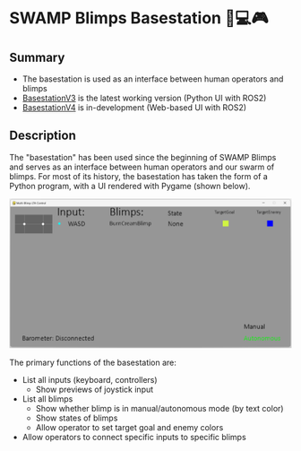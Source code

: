 # SWAMP Blimps Basestation 🎈💻🎮

## Summary
- The basestation is used as an interface between human operators and blimps
- [BasestationV3](V3_ws/README.md) is the latest working version (Python UI with ROS2)
- [BasestationV4](V4/README.md) is in-development (Web-based UI with ROS2)


## Description
The "basestation" has been used since the beginning of SWAMP Blimps and serves as an interface between human operators and our swarm of blimps. For most of its history, the basestation has taken the form of a Python program, with a UI rendered with Pygame (shown below).

![Screenshot](Screenshot.png)

The primary functions of the basestation are:
- List all inputs (keyboard, controllers)
    - Show previews of joystick input
- List all blimps
    - Show whether blimp is in manual/autonomous mode (by text color)
    - Show states of blimps
    - Allow operator to set target goal and enemy colors
- Allow operators to connect specific inputs to specific blimps